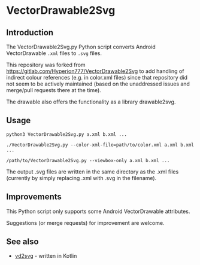 # VectorDrawable2Svg

## Introduction
The VectorDrawable2Svg.py Python script converts Android VectorDrawable `.xml`
files to `.svg` files.

This repository was forked from
https://gitlab.com/Hyperion777/VectorDrawable2Svg to add handling of indirect
colour references (e.g. in color.xml files) since that repository did not seem
to be actively maintained (based on the unaddressed issues and merge/pull
requests there at the time).

The drawable also offers the functionality as a library drawable2svg.

## Usage
```shell
python3 VectorDrawable2Svg.py a.xml b.xml ...
```

```shell
./VectorDrawable2Svg.py --color-xml-file=path/to/color.xml a.xml b.xml ...
```

```shell
/path/to/VectorDrawable2Svg.py --viewbox-only a.xml b.xml ...
```

The output .svg files are written in the same directory as the .xml files
(currently by simply replacing .xml with .svg in the filename).


## Improvements
This Python script only supports some Android VectorDrawable attributes.

Suggestions (or merge requests) for improvement are welcome.


## See also

- [vd2svg](https://github.com/neworld/vd2svg) - written in Kotlin

